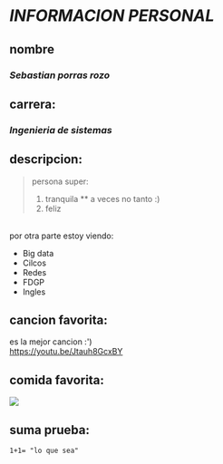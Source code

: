 # *INFORMACION PERSONAL*
## **nombre**
### *Sebastian porras rozo*
## **carrera:**
### *Ingenieria de sistemas*
## **descripcion:**
> persona super: 
>1. tranquila
>** a veces no tanto :)
>2. feliz
>
\
por otra parte estoy viendo:
* Big data
* Cilcos
* Redes
* FDGP
* Ingles
## **cancion favorita:** 
es la mejor cancion :')
\
<https://youtu.be/Jtauh8GcxBY>
## **comida favorita:**
![](https://upload.wikimedia.org/wikipedia/commons/thumb/7/73/001_Tacos_de_carnitas%2C_carne_asada_y_al_pastor.jpg/640px-001_Tacos_de_carnitas%2C_carne_asada_y_al_pastor.jpg)
## **suma prueba:**
`1+1= "lo que sea"`